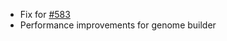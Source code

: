 * Fix for [#583](https://github.com/chgibb/PHAT/issues/583) 
* Performance improvements for genome builder